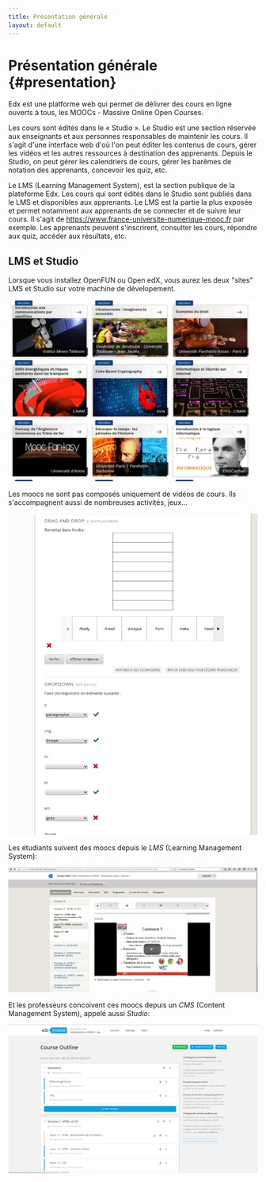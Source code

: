 ```yaml
---
title: Présentation générale
layout: default
---
```


# Présentation générale {#presentation}

Edx est une platforme web qui permet de délivrer des cours en ligne ouverts à tous, les MOOCs - Massive Online Open Courses.

Les cours sont édités dans le « Studio ». Le Studio est une section réservée aux enseignants et aux personnes responsables de maintenir les cours. Il s'agit d'une interface web d'où l'on peut éditer les contenus de cours, gérer les vidéos et les autres ressources à destination des apprenants. Depuis le Studio, on peut gérer les calendriers de cours, gérer les barêmes de notation des apprenants, concevoir les quiz, etc.

Le LMS (Learning Management System), est la section publique de la plateforme Edx. Les cours qui sont édités dans le Studio sont publiés dans le LMS et disponibles aux apprenants. Le LMS est la partie la plus exposée et permet notamment aux apprenants de se connecter et de suivre leur cours. Il s'agit de https://www.france-universite-numerique-mooc.fr par exemple. Les apprenants peuvent s'inscrirent, consulter les cours, répondre aux quiz, accéder aux résultats, etc.

## LMS et Studio

Lorsque vous installez OpenFUN ou Open edX, vous aurez les deux "sites" LMS et Studio sur votre machine de dévelopement.

![](static/img/moocs.png)

Les moocs ne sont pas composés uniquement de vidéos de cours. Ils s'accompagnent aussi de nombreuses activités, jeux...

![](static/img/dragdrop.png)

Les étudiants suivent des moocs depuis le *LMS* (Learning Management System):

![](static/img/lms.png)

Et les professeurs concoivent ces moocs depuis un *CMS* (Content Management System), appelé aussi *Studio*:

![](static/img/cms.png)
